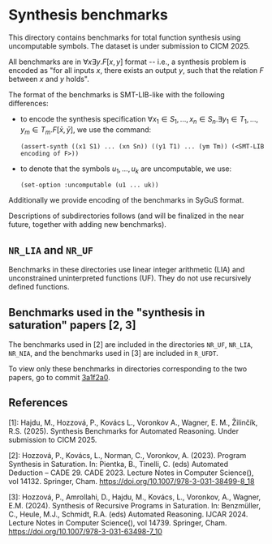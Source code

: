 # Synthesis benchmarks

This directory contains benchmarks for total function synthesis using uncomputable symbols. The dataset is under submission to CICM 2025.

All benchmarks are in $\forall x\exists y. F[x, y]$ format -- i.e., a synthesis problem is encoded as "for all inputs $x$, there exists an output $y$, such that the relation $F$ between $x$ and $y$ holds".

The format of the benchmarks is SMT-LIB-like with the following differences:
- to encode the synthesis specification $\forall x_1\in S_1,\dots, x_n\in S_n . \exists y_1\in T_1,\dots, y_m\in T_m . F[\bar{x}, \bar{y}]$, we use the command:

  `(assert-synth ((x1 S1) ... (xn Sn)) ((y1 T1) ... (ym Tm)) (<SMT-LIB encoding of F>))`

- to denote that the symbols $u_1, \dots, u_k$ are uncomputable, we use:

  `(set-option :uncomputable (u1 ... uk))`

Additionally we provide encoding of the benchmarks in SyGuS format.

Descriptions of subdirectories follows (and will be finalized in the near future, together with adding new benchmarks).

## `NR_LIA` and `NR_UF`

Benchmarks in these directories use linear integer arithmetic (LIA) and unconstrained uninterpreted functions (UF).
They do not use recursively defined functions.

## Benchmarks used in the "synthesis in saturation" papers [2, 3]

The benchmarks used in [2] are included in the directories `NR_UF`, `NR_LIA`, `NR_NIA`, and the benchmarks used in [3] are included in `R_UFDT`.

To view only these benchmarks in directories corresponding to the two papers, go to commit [3a1f2a0](https://github.com/vprover/vampire_benchmarks/tree/3a1f2a0cc057564029516771c3739548edcede69/synthesis).

## References

[1]: Hajdu, M., Hozzová, P., Kovács L., Voronkov A., Wagner, E. M., Žilinčík, R.S. (2025). Synthesis Benchmarks for Automated Reasoning. Under submission to CICM 2025.

[2]: Hozzová, P., Kovács, L., Norman, C., Voronkov, A. (2023). Program Synthesis in Saturation. In: Pientka, B., Tinelli, C. (eds) Automated Deduction – CADE 29. CADE 2023. Lecture Notes in Computer Science(), vol 14132. Springer, Cham. https://doi.org/10.1007/978-3-031-38499-8_18

[3]: Hozzová, P., Amrollahi, D., Hajdu, M., Kovács, L., Voronkov, A., Wagner, E.M. (2024). Synthesis of Recursive Programs in Saturation. In: Benzmüller, C., Heule, M.J., Schmidt, R.A. (eds) Automated Reasoning. IJCAR 2024. Lecture Notes in Computer Science(), vol 14739. Springer, Cham. https://doi.org/10.1007/978-3-031-63498-7_10
